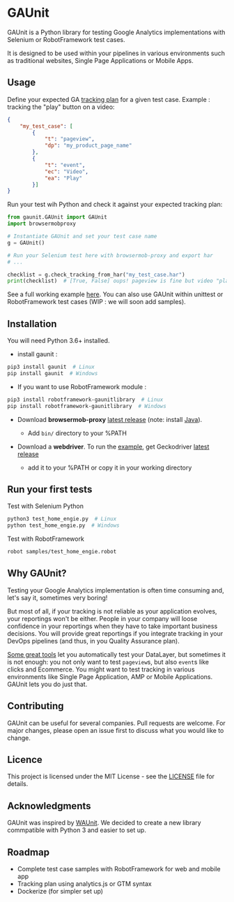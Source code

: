 # GAUnit

GAUnit is a Python library for testing Google Analytics implementations with Selenium or RobotFramework test cases.

It is designed to be used within your pipelines in various environments such as traditional websites, Single Page Applications or Mobile Apps.

## Usage

Define your expected GA [tracking plan](tracking_plan.json) for a given test case. Example : tracking the "play" button on a video:

```JSON
{
    "my_test_case": [
        {
            "t": "pageview",
            "dp": "my_product_page_name"
        },
        {
            "t": "event",
            "ec": "Video",
            "ea": "Play"
        }]
}
```

Run your test wih Python and check it against your expected tracking plan:

```python
from gaunit.GAUnit import GAUnit
import browsermobproxy

# Instantiate GAUnit and set your test case name
g = GAUnit()

# Run your Selenium test here with browsermob-proxy and export har
# ...

checklist = g.check_tracking_from_har("my_test_case.har")
print(checklist)  # [True, False] oups! pageview is fine but video "play" button is not properly tracked.
```

See a full working example [here](./test_home_engie.py). You can also use GAUnit within unittest or RobotFramework test cases (WIP : we will soon add samples).

## Installation

You will need Python 3.6+ installed.

- install gaunit :

```sh
pip3 install gaunit  # Linux
pip install gaunit  # Windows
```

- If you want to use RobotFramework module :

```sh
pip3 install robotframework-gaunitlibrary  # Linux
pip install robotframework-gaunitlibrary  # Windows
```

- Download **browsermob-proxy** [latest release](https://github.com/lightbody/browsermob-proxy/releases) (note: install [Java](https://www.oracle.com/java/technologies/javase-jre8-downloads.html)).
  - Add `bin/` directory to your %PATH

- Download a **webdriver**. To run the [example](./test_home_engie.py), get Geckodriver [latest release](https://chromedriver.chromium.org/getting-started)
  - add it to your %PATH or copy it in your working directory

## Run your first tests

Test with Selenium Python

```sh
python3 test_home_engie.py  # Linux
python test_home_engie.py  # Windows
```

Test with RobotFramework

```sh
robot samples/test_home_engie.robot
```

## Why GAUnit?

Testing your Google Analytics implementation is often time consuming and, let's say it, sometimes very boring!

But most of all, if your tracking is not reliable as your application evolves, your reportings won't be either. People in your company will loose confidence in your reportings when they have to take important business decisions. You will provide great reportings if you integrate tracking in your DevOps pipelines (and thus, in you Quality Assurance plan).

[Some great tools](https://www.simoahava.com/analytics/automated-tests-for-google-tag-managers-datalayer/) let you automatically test your DataLayer, but sometimes it is not enough: you not only want to test `pageview`s, but also `event`s like clicks and Ecommerce. You might want to test tracking in various environments like Single Page Application, AMP or Mobile Applications. GAUnit lets you do just that.

## Contributing

GAUnit can be useful for several companies. Pull requests are welcome. For major changes, please open an issue first to discuss what you would like to change.

## Licence

This project is licensed under the MIT License - see the [LICENSE](LICENCE) file for details.

## Acknowledgments

GAUnit was inspired by [WAUnit](https://github.com/joaolcorreia/WAUnit). We decided to create a new library commpatible with Python 3 and easier to set up.

## Roadmap

- Complete test case samples with RobotFramework for web and mobile app
- Tracking plan using analytics.js or GTM syntax
- Dockerize (for simpler set up)
